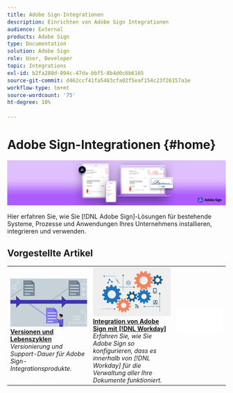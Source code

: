 ```yaml
---
title: Adobe Sign-Integrationen
description: Einrichten von Adobe Sign Integrationen
audience: External
products: Adobe Sign
type: Documentation
solution: Adobe Sign
role: User, Developer
topic: Integrations
exl-id: b2fa280d-894c-47da-bbf5-8b4d0c6b6165
source-git-commit: d462ccf41fa5483cfa02f5eaf154c23f26157a1e
workflow-type: tm+mt
source-wordcount: '75'
ht-degree: 10%

---
```


# Adobe Sign-Integrationen {#home}

![Banner](images/sign-banner.png)

Hier erfahren Sie, wie Sie [!DNL Adobe Sign]-Lösungen für bestehende Systeme, Prozesse und Anwendungen Ihres Unternehmens installieren, integrieren und verwenden.

## Vorgestellte Artikel

<table style="table-layout:fixed">
<tr>
  <td>
    <a href="versions.md">
    <img alt="Lead" src="images/versions.png"/>
    </a>
    <div>
    <a href="versions.md"><strong>Versionen und Lebenszyklen</strong></a>
    </div>
    <em>Versionierung und Support-Dauer für Adobe Sign-Integrationsprodukte.</em>
    <br>
  </td>
  <td>
    <a href="workday/tutorial-video.md">
      <img alt="Integration von Adobe Sign mit [!DNL Workday]" src="images/wd-integration.png"/>
    </a>
    <div>
    <a href="workday/tutorial-video.md"><strong>Integration von Adobe Sign mit [!DNL Workday]</strong></a>
    </div>
    <em>Erfahren Sie, wie Sie Adobe Sign so konfigurieren, dass es innerhalb von [!DNL Workday] für die Verwaltung aller Ihre Dokumente funktioniert.</em>
  </td>
  <td>
    <img alt="Abstand" src="images/whitespace.png"/>
    <div>
    <br>
  </td>
</tr>
</table>
